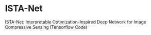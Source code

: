 # ISTA-Net
ISTA-Net: Interpretable Optimization-Inspired Deep Network for Image Compressive Sensing (Tensorflow Code)

